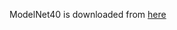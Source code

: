 ModelNet40 is downloaded from [here](https://shapenet.cs.stanford.edu/media/modelnet40_ply_hdf5_2048.zip)
